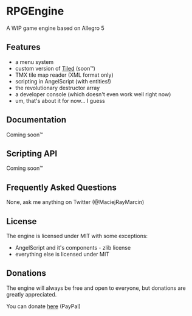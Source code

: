 # RPGEngine
A WIP game engine based on Allegro 5
## Features
* a menu system
* custom version of [Tiled](http://www.mapeditor.org/) (soon™)
* TMX tile map reader (XML format only)
* scripting in AngelScript (with entities!)
* the revolutionary destructor array
* a developer console (which doesn't even work well right now)
* um, that's about it for now... I guess

## Documentation
Coming soon™

## Scripting API
Coming soon™

## Frequently Asked Questions
None, ask me anything on Twitter (@MaciejRayMarcin)

## License
The engine is licensed under MIT with some exceptions:

* AngelScript and it's components - zlib license
* everything else is licensed under MIT

## Donations
The engine will always be free and open to everyone, but donations are greatly appreciated.

You can donate [here](https://paypal.me/PolishAnomaly) (PayPal)
